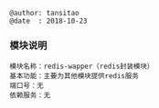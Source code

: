 ```
@author: tansitao
@date  : 2018-10-23
```

### 模块说明 ###
```
模块名称：redis-wapper（redis封装模块）
基本功能：主要为其他模块提供redis服务
端口号：无
依赖服务：无

```
